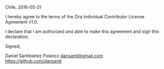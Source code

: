 Chile, 2016-05-31

I hereby agree to the terms of the Zira Individual Contributor License Agreement v1.0.

I declare that I am authorized and able to make this agreement and sign this declaration.

Signed,

Daniel Santibáñez Polanco dansanti@gmail.com  https://github.com/dansanti